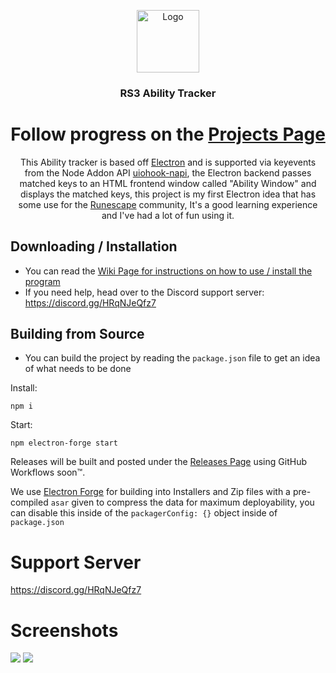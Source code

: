 <p align="center">
  <a href="https://github.com/txj-xyz/rs3-ability-tracker">
    <img src="https://cdn.discordapp.com/attachments/706221433407275029/985653200331870228/image0.png" alt="Logo" width="100" height="100">
  </a>

  <h3 align="center">RS3 Ability Tracker</h3>

 <h1 align="center">Follow progress on the <a href="https://github.com/txj-xyz/rs3-ability-tracker/projects/1">Projects Page</a></h1>
 
  <p align="center">
  This Ability tracker is based off <a href="https://www.electronjs.org/">Electron</a> and is supported via keyevents from the Node Addon API <a href="https://github.com/SnosMe/uiohook-napi">uiohook-napi</a>, the Electron backend passes matched keys to an HTML frontend window called "Ability Window" and displays the matched keys, this project is my first Electron idea that has some use for the <a href="https://runescape.com/">Runescape</a> community, It's a good learning experience and I've had a lot of fun using it.
  </p>
</p>

## Downloading / Installation
 - You can read the [Wiki Page for instructions on how to use / install the program](https://github.com/txj-xyz/rs3-ability-tracker/wiki)
 - If you need help, head over to the Discord support server: https://discord.gg/HRqNJeQfz7

## Building from Source

- You can build the project by reading the `package.json` file to get an idea of what needs to be done
 
 Install:
 ```
 npm i
 ```
 
 Start:
 ```
 npm electron-forge start
 ```
 
Releases will be built and posted under the [Releases Page](https://github.com/txj-xyz/rs3-ability-tracker/releases/latest) using GitHub Workflows soon™️.

We use [Electron Forge](https://www.electronforge.io/) for building into Installers and Zip files with a pre-compiled `asar` given to compress the data for maximum deployability, you can disable this inside of the `packagerConfig: {}` object inside of `package.json`

# Support Server

https://discord.gg/HRqNJeQfz7

# Screenshots

![](https://l.txj-dev.xyz/MPz2F)
![](https://l.txj-dev.xyz/PTE1i)
